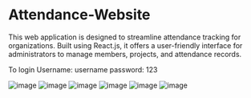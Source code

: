 # Attendance-Website
This web application is designed to streamline attendance tracking for organizations. Built using React.js, it offers a user-friendly interface for administrators to manage members, projects, and attendance records.

To login
Username: username
password: 123

![image](https://github.com/aarinz/Attendance-Website/assets/92904394/0c41b261-d50a-49bc-876f-1b8edace8de6)
![image](https://github.com/aarinz/Attendance-Website/assets/92904394/a530160f-285a-42a3-bb5b-04ed2b3fa8da)
![image](https://github.com/aarinz/Attendance-Website/assets/92904394/0b1fbc51-ee0a-4f60-86cc-e87be72427ff)
![image](https://github.com/aarinz/Attendance-Website/assets/92904394/9aae5086-171e-4632-ad48-003e06c3b6e5)
![image](https://github.com/aarinz/Attendance-Website/assets/92904394/868cd264-6a56-4576-bfa4-a4c881c1c6fa)
![image](https://github.com/aarinz/Attendance-Website/assets/92904394/2c5d86fc-aea1-414c-a588-7c874f699ccb)






